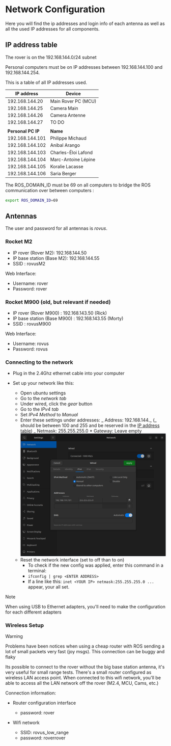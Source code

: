 # Network Configuration

Here you will find the ip addresses and login info of each antenna as well as all the used IP addresses for all components.

## IP address table

The rover is on the 192.168.144.0/24 subnet

Personal computers must be on IP addresses between 192.168.144.100 and 192.168.144.254.

This is a table of all IP addresses used.

| IP address         | Device              |
| ------------------ | ------------------- |
| 192.168.144.20     | Main Rover PC (MCU) |
| 192.168.144.25     | Camera Main         |
| 192.168.144.26     | Camera Antenne      |
| 192.168.144.27     | TO DO               |
|                    |                     |
| **Personal PC IP** | **Name**            |
| 192.168.144.101    | Philippe Michaud    |
| 192.168.144.102    | Anibal Arango       |
| 192.168.144.103    | Charles-Éloi Lafond |
| 192.168.144.104    | Marc-Antoine Lépine |
| 192.168.144.105    | Koralie Lacasse     |
| 192.168.144.106    | Saria Berger        |

The ROS_DOMAIN_ID must be 69 on all computers to bridge the ROS communication over between computers :

```bash
export ROS_DOMAIN_ID=69
```

## Antennas

The user and password for all antennas is _rovus_.

### Rocket M2

- IP rover (Rover M2): 192.168.144.50
- IP base station (Base M2): 192.168.144.55
- SSID : rovusM2

Web Interface:

- Username: rover
- Password: rover

### Rocket M900 (old, but relevant if needed)

- IP rover (Rover M900) : 192.168.143.50 (Rick)
- IP base station (Base M900) : 192.168.143.55 (Morty)
- SSID : rovusM900

Web Interface:

- Username: rovus
- Password: rovus

### Connecting to the network

- Plug in the 2.4Ghz ethernet cable into your computer
- Set up your network like this:

  - Open ubuntu settings
  - Go to the _network tab_
  - Under wired, click the _gear_ button
  - Go to the _IPv4 tab_
  - Set _IPv4 Method_ to _Manual_
  - Enter these settings under addresses:
    _ Address: 192.168.144._ (_ should be between 100 and 255 and be reserved in the [IP address table](#IP-address-table))
    _ Netmask: 255.255.255.0 \* Gateway: Leave empty
    ![network_config.png](../../../attachements/network_config.png)
  - Reset the network interface (set to off than to on)
    - To check if the new config was applied, enter this command in a terminal:
    - `ifconfig | grep <ENTER ADDRESS> `
    - If a line like this: `inet <YOUR IP> netmask:255.255.255.0 ...` appear, your all set.

> [!NOTE]
> When using USB to Ethernet adapters, you'll need to make the configuration for each different adapters

### Wireless Setup

> [!WARNING]
> Problems have been notices when using a cheap router with ROS sending a lot of small packets very fast (joy msgs). This connection can be buggy and flaky

Its possible to connect to the rover without the big base station antenna, it's very useful for small range tests. There's a small router configured as wireless LAN access point. When connected to this wifi network, you'll be able to access all the LAN network off the rover (M2.4, MCU, Cams, etc.)

Connection information:

- Router configuration interface

  - password: rover

- Wifi network
  - SSID: rovus_low_range
  - password: roverrover
